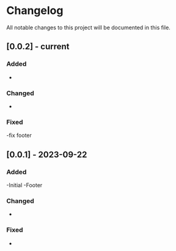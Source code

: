 # Changelog

All notable changes to this project will be documented in this file.

## [0.0.2] - current
### Added
-
### Changed
- 
### Fixed
-fix footer

## [0.0.1] - 2023-09-22
### Added
-Initial
-Footer
### Changed
- 
### Fixed
-

